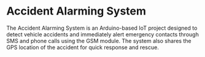 # Accident Alarming System
The Accident Alarming System is an Arduino-based IoT project designed to detect vehicle accidents and immediately alert emergency contacts through SMS and phone calls using the GSM module. The system also shares the GPS location of the accident for quick response and rescue.
